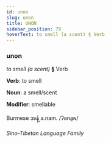 ```yaml
---
id: unon
slug: unon
title: UNON
sidebar_position: 79
hoverText: to smell (a scent) § Verb
---
```


### unon

*to smell (a scent)* **§** Verb

**Verb**: to smell

**Noun**: a smell/scent

**Modifier**: smellable

Burmese အနံ့ a.nam. /ʔəna̰ɴ/

*Sino-Tibetan Language Family*
